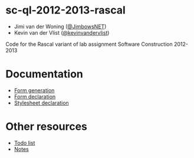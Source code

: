 sc-ql-2012-2013-rascal
======================

* Jimi van der Woning ([@JimbowsNET](https://github.com/JimbowsNET))
* Kevin van der Vlist ([@kevinvandervlist](https://github.com/kevinvandervlist))

Code for the Rascal variant of lab assignment Software Construction 2012-2013

# Documentation
* [Form generation](doc/Generation.md)
* [Form declaration](doc/Form.md)
* [Stylesheet declaration](doc/Stylesheet.md)

# Other resources
* [Todo list](Todo.md)
* [Notes](Notes.md)
